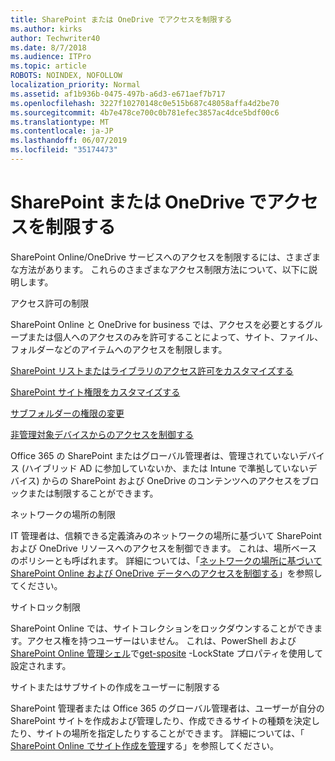 ```yaml
---
title: SharePoint または OneDrive でアクセスを制限する
ms.author: kirks
author: Techwriter40
ms.date: 8/7/2018
ms.audience: ITPro
ms.topic: article
ROBOTS: NOINDEX, NOFOLLOW
localization_priority: Normal
ms.assetid: af1b936b-0475-497b-a6d3-e671aef7b717
ms.openlocfilehash: 3227f10270148c0e515b687c48058affa4d2be70
ms.sourcegitcommit: 4b7e478ce700c0b781efec3857ac4dce5bdf00c6
ms.translationtype: MT
ms.contentlocale: ja-JP
ms.lasthandoff: 06/07/2019
ms.locfileid: "35174473"
---
```

# <a name="restrict-access-in-sharepoint-or-onedrive"></a>SharePoint または OneDrive でアクセスを制限する

SharePoint Online/OneDrive サービスへのアクセスを制限するには、さまざまな方法があります。 これらのさまざまなアクセス制限方法について、以下に説明します。 

アクセス許可の制限

SharePoint Online と OneDrive for business では、アクセスを必要とするグループまたは個人へのアクセスのみを許可することによって、サイト、ファイル、フォルダーなどのアイテムへのアクセスを制限します。

[SharePoint リストまたはライブラリのアクセス許可をカスタマイズする](https://support.office.com/article/Customize-permissions-for-a-SharePoint-list-or-library-02d770f3-59eb-4910-a608-5f84cc297782)

[SharePoint サイト権限をカスタマイズする](https://docs.microsoft.com/sharepoint/customize-sharepoint-site-permissions)

[サブフォルダーの権限の変更](https://support.office.com/article/Change-the-permissions-on-a-subfolder-5427BD7C-F20A-4F75-8CF2-5359DD45A1A6)

[非管理対象デバイスからのアクセスを制御する](https://docs.microsoft.com/sharepoint/control-access-from-unmanaged-devices)

Office 365 の SharePoint またはグローバル管理者は、管理されていないデバイス (ハイブリッド AD に参加していないか、または Intune で準拠していないデバイス) からの SharePoint および OneDrive のコンテンツへのアクセスをブロックまたは制限することができます。

ネットワークの場所の制限

IT 管理者は、信頼できる定義済みのネットワークの場所に基づいて SharePoint および OneDrive リソースへのアクセスを制御できます。 これは、場所ベースのポリシーとも呼ばれます。 詳細については、「[ネットワークの場所に基づいて SharePoint Online および OneDrive データへのアクセスを制御する](https://docs.microsoft.com/sharepoint/control-access-based-on-network-location)」を参照してください。

サイトロック制限 

SharePoint Online では、サイトコレクションをロックダウンすることができます。アクセス権を持つユーザーはいません。 これは、PowerShell および[SharePoint Online 管理シェル](https://docs.microsoft.com/powershell/sharepoint/sharepoint-online/connect-sharepoint-online?view=sharepoint-ps)で[get-sposite](https://docs.microsoft.com/powershell/module/sharepoint-online/set-sposite?view=sharepoint-ps) -LockState プロパティを使用して設定されます。

サイトまたはサブサイトの作成をユーザーに制限する

SharePoint 管理者または Office 365 のグローバル管理者は、ユーザーが自分の SharePoint サイトを作成および管理したり、作成できるサイトの種類を決定したり、サイトの場所を指定したりすることができます。 詳細については、「 [SharePoint Online でサイト作成を管理](https://docs.microsoft.com/sharepoint/manage-site-creation)する」を参照してください。

